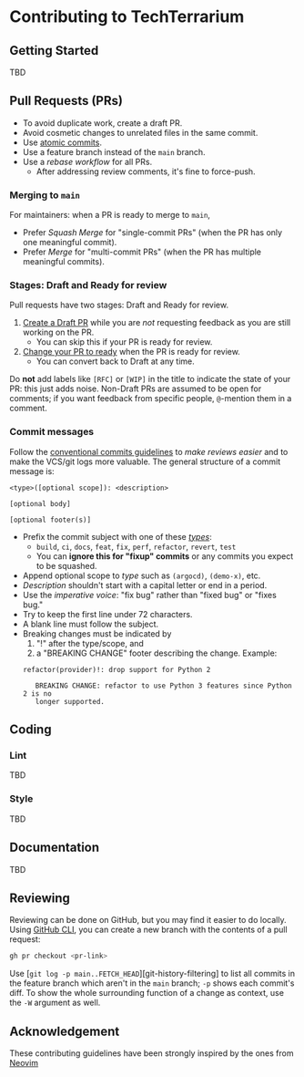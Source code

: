 # Contributing to TechTerrarium

## Getting Started

TBD


## Pull Requests (PRs)

- To avoid duplicate work, create a draft PR.
- Avoid cosmetic changes to unrelated files in the same commit.
- Use [atomic commits]().
- Use a feature branch instead of the `main` branch.
- Use a _rebase workflow_ for all PRs.
  - After addressing review comments, it's fine to force-push.


### Merging to `main`

For maintainers: when a PR is ready to merge to `main`,

- Prefer _Squash Merge_ for "single-commit PRs" (when the PR has only one
meaningful commit).
- Prefer _Merge_ for "multi-commit PRs" (when the PR has multiple meaningful
commits).


### Stages: Draft and Ready for review

Pull requests have two stages: Draft and Ready for review.

1. [Create a Draft PR][pr-draft] while you are _not_ requesting feedback as you
are still working on the PR.
    - You can skip this if your PR is ready for review.
2. [Change your PR to ready][pr-ready] when the PR is ready for review.
    - You can convert back to Draft at any time.

Do __not__ add labels like `[RFC]` or `[WIP]` in the title to indicate the state
of your PR: this just adds noise. Non-Draft PRs are assumed to be open for
comments; if you want feedback from specific people, `@`-mention them in a
comment.


### Commit messages

Follow the [conventional commits guidelines][conventional-commits] to *make
reviews easier* and to make the VCS/git logs more valuable. The general
structure of a commit message is:

```
<type>([optional scope]): <description>

[optional body]

[optional footer(s)]
```

- Prefix the commit subject with one of these
[_types_](https://github.com/commitizen/conventional-commit-types/blob/master/index.json):
    - `build`, `ci`, `docs`, `feat`, `fix`, `perf`, `refactor`, `revert`,
    `test`
    - You can **ignore this for "fixup" commits** or any commits you expect to
    be squashed.
- Append optional scope to _type_ such as `(argocd)`, `(demo-x)`, etc.
- _Description_ shouldn't start with a capital letter or end in a period.
- Use the _imperative voice_: "fix bug" rather than "fixed bug" or "fixes bug."
- Try to keep the first line under 72 characters.
- A blank line must follow the subject.
- Breaking changes must be indicated by
    1. "!" after the type/scope, and
    2. a "BREAKING CHANGE" footer describing the change. Example:
    ```
    refactor(provider)!: drop support for Python 2

       BREAKING CHANGE: refactor to use Python 3 features since Python 2 is no
       longer supported.
    ```

## Coding

### Lint

TBD


### Style

TBD


## Documentation

TBD


## Reviewing

Reviewing can be done on GitHub, but you may find it easier to do locally. Using
[GitHub CLI][gh], you can create a new branch with the contents of a pull
request:

```bash
gh pr checkout <pr-link>
```

Use [`git log -p main..FETCH_HEAD`][git-history-filtering] to list all commits
in the feature branch which aren't in the `main` branch; `-p` shows each
commit's diff. To show the whole surrounding function of a change as context,
use the `-W` argument as well.


## Acknowledgement

These contributing guidelines have been strongly inspired by the ones from
[Neovim](neovim)


[atomic-commits]: https://en.wikipedia.org/wiki/Atomic_commit
[pr-draft]:
https://docs.github.com/en/pull-requests/collaborating-with-pull-requests/proposing-changes-to-your-work-with-pull-requests/creating-a-pull-request
[pr-ready]:
https://docs.github.com/en/github/collaborating-with-pull-requests/proposing-changes-to-your-work-with-pull-requests/changing-the-stage-of-a-pull-request
[conventional-commits]: https://www.conventionalcommits.org
[gh]: https://cli.github.com/
[neovim]: https://github.com/neovim/neovim
